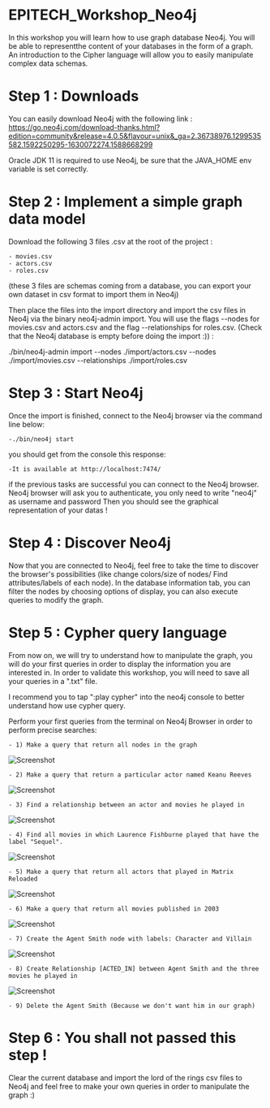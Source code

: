 # EPITECH_Workshop_Neo4j

In this workshop you will learn how to use graph database Neo4j. You will be able to representthe content of your databases in the form of a graph.
An introduction to the Cipher language will allow you to easily manipulate complex data schemas.

# Step 1 : Downloads

You can easily download Neo4j with the following link : https://go.neo4j.com/download-thanks.html?edition=community&release=4.0.5&flavour=unix&_ga=2.36738976.1299535582.1592250295-1630072274.1588668299

Oracle JDK 11 is required to use Neo4j, be sure that the JAVA_HOME env variable is set correctly.

# Step 2 : Implement a simple graph data model

Download the following 3 files .csv at the root of the project :

    - movies.csv
    - actors.csv
    - roles.csv
    
(these 3 files are schemas coming from a database, you can export your own dataset in csv format to import them in Neo4j)

Then place the files into the import directory and import the csv files in Neo4j via the binary neo4j-admin import.
You will use the flags --nodes for movies.csv and actors.csv and the flag --relationships for roles.csv.
(Check that the Neo4j database is empty before doing the import :)) : 

./bin/neo4j-admin import --nodes ./import/actors.csv --nodes ./import/movies.csv  --relationships ./import/roles.csv 

# Step 3 : Start Neo4j

Once the import is finished, connect to the Neo4j browser via the command line below:
    
    -./bin/neo4j start

you should get from the console this response: 

    -It is available at http://localhost:7474/

if the previous tasks are successful you can connect to the Neo4j browser.
Neo4j browser will ask you to authenticate, you only need to write "neo4j" as username and password
Then you should see the graphical representation of your datas ! 

# Step 4 : Discover Neo4j

Now that you are connected to Neo4j, feel free to take the time to discover the browser's possibilities (like change colors/size of nodes/ Find attributes/labels of each node).
In the database information tab, you can filter the nodes by choosing options of display, you can also execute queries to modify the graph.

# Step 5 : Cypher query language

From now on, we will try to understand how to manipulate the graph, you will do your first queries in order to display the information you are interested in.
In order to validate this workshop, you will need to save all your queries in a ".txt" file.

I recommend you to tap ":play cypher" into the neo4j console to better understand how use cypher query.

Perform your first queries from the terminal on Neo4j Browser in order to perform precise searches: 
   
    - 1) Make a query that return all nodes in the graph
   
![Screenshot](Screenshot1.png)
     
    - 2) Make a query that return a particular actor named Keanu Reeves

![Screenshot](Screenshot2.png)

    - 3) Find a relationship between an actor and movies he played in 
 
![Screenshot](Screenshot3.png)

    - 4) Find all movies in which Laurence Fishburne played that have the label "Sequel".
 
![Screenshot](Screenshot6.png)
 
    - 5) Make a query that return all actors that played in Matrix Reloaded
    
![Screenshot](Screenshot4.png)
 
    - 6) Make a query that return all movies published in 2003
    
![Screenshot](Screenshot5.png)

    - 7) Create the Agent Smith node with labels: Character and Villain
  
 ![Screenshot](Screenshot7.png)
 
    - 8) Create Relationship [ACTED_IN] between Agent Smith and the three movies he played in
 
 ![Screenshot](Screenshot8.png)
 
    - 9) Delete the Agent Smith (Because we don't want him in our graph)
    

# Step 6 : You shall not passed this step !

Clear the current database and import the lord of the rings csv files to Neo4j and feel free to make your own queries in order to manipulate the graph :)
